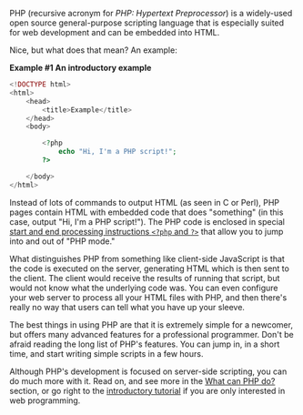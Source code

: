 PHP (recursive acronym for *PHP: Hypertext Preprocessor*) is a
widely-used open source general-purpose scripting language that is
especially suited for web development and can be embedded into HTML.

Nice, but what does that mean? An example:

**Example \#1 An introductory example**

``` php
<!DOCTYPE html>
<html>
    <head>
        <title>Example</title>
    </head>
    <body>

        <?php
            echo "Hi, I'm a PHP script!";
        ?>

    </body>
</html>
```

Instead of lots of commands to output HTML (as seen in C or Perl), PHP
pages contain HTML with embedded code that does "something" (in this
case, output "Hi, I'm a PHP script!"). The PHP code is enclosed in
special
<a href="/language/basic-syntax/phpmode.html" class="link">start and end processing instructions <code class="code">&lt;?php</code> and <code class="code">?&gt;</code></a>
that allow you to jump into and out of "PHP mode."

What distinguishes PHP from something like client-side JavaScript is
that the code is executed on the server, generating HTML which is then
sent to the client. The client would receive the results of running that
script, but would not know what the underlying code was. You can even
configure your web server to process all your HTML files with PHP, and
then there's really no way that users can tell what you have up your
sleeve.

The best things in using PHP are that it is extremely simple for a
newcomer, but offers many advanced features for a professional
programmer. Don't be afraid reading the long list of PHP's features. You
can jump in, in a short time, and start writing simple scripts in a few
hours.

Although PHP's development is focused on server-side scripting, you can
do much more with it. Read on, and see more in the
<a href="/intro-whatcando.html" class="link">What can PHP do?</a>
section, or go right to the
<a href="/tutorial.html" class="link">introductory tutorial</a> if you
are only interested in web programming.
